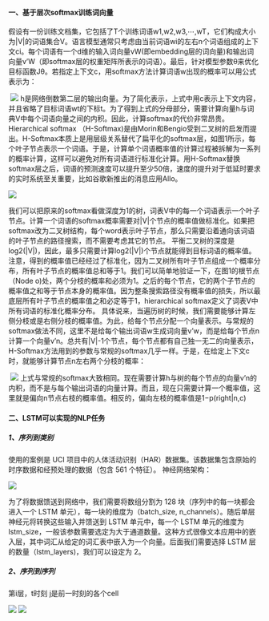 #### 一、基于层次softmax训练词向量

​	假设有一份训练文档集，它包括了T个训练词语w1,w2,w3,⋯,wT，它们构成大小为|V|的词语集合V。语言模型通常只考虑由当前词语wi的左右n个词语组成的上下文ci。每个词语有一个d维的输入词向量vW(即embedding层的词向量)和输出词向量v’W（即softmax层的权重矩阵所表示的词语）。最后，针对模型参数θ来优化目标函数Jθ。若指定上下文c，用softmax方法计算词语w出现的概率可以用公式表示为：

​    ![](https://ai-studio-static-online.cdn.bcebos.com/b364964cbfba4c86b0579cbc89393161eacecf499ebe4fe8a98ea061022516d9)
h是网络倒数第二层的输出向量。为了简化表示，上式中用c表示上下文内容，并且省略了目标词语wt的下标t。为了得到上式的分母部分，需要计算向量h与词典V中每个词语向量之间的内积。因此，计算softmax的代价非常昂贵。
   Hierarchical softmax （H-Softmax)是由Morin和Bengio受到二叉树的启发而提出。H-Softmax本质上是用层级关系替代了扁平化的softmax层，如图1所示，每个叶子节点表示一个词语。于是，计算单个词语概率值的计算过程被拆解为一系列的概率计算，这样可以避免对所有词语进行标准化计算。用H-Softmax替换softmax层之后，词语的预测速度可以提升至少50倍，速度的提升对于低延时要求的实时系统至关重要，比如谷歌新推出的消息应用Allo。

   ![](https://ai-studio-static-online.cdn.bcebos.com/d7e3037affd043a5b4fcf95537bb132bca5e5d587dad4d1c9fdb34a36c3d5e8b)

我们可以把原来的softmax看做深度为1的树，词表V中的每一个词语表示一个叶子节点。计算一个词语的softmax概率需要对|V|个节点的概率值做标准化。如果把softmax改为二叉树结构，每个word表示叶子节点，那么只需要沿着通向该词语的叶子节点的路径搜索，而不需要考虑其它的节点。
	平衡二叉树的深度是log2(|V|)，因此，最多只需要计算log2(|V|)个节点就能得到目标词语的概率值。注意，得到的概率值已经经过了标准化，因为二叉树所有叶子节点组成一个概率分布，所有叶子节点的概率值总和等于1。我们可以简单地验证一下，在图1的根节点（Node o)处，两个分枝的概率和必须为1。之后的每个节点，它的两个子节点的概率值之和等于节点本身的概率值。因为整条搜索路径没有概率值的损失，所以最底层所有叶子节点的概率值之和必定等于1，hierarchical softmax定义了词表V中所有词语的标准化概率分布。
	具体说来，当遍历树的时候，我们需要能够计算左侧分枝或是右侧分枝的概率值。为此，给每个节点分配一个向量表示。与常规的softmax做法不同，这里不是给每个输出词语w生成词向量v’w，而是给每个节点n计算一个向量v’n。总共有|V|-1个节点，每个节点都有自己独一无二的向量表示，H-Softmax方法用到的参数与常规的softmax几乎一样。于是，在给定上下文c时，就能够计算节点n左右两个分枝的概率：

​    ![](https://ai-studio-static-online.cdn.bcebos.com/7e6934d600e04081a87e6d55382d4f07b64e7a45dded4bc493e461bf26103f4e)
上式与常规的softmax大致相同。现在需要计算h与树的每个节点的向量v’n的内积，而不是与每个输出词语的向量计算。而且，现在只需要计算一个概率值，这里就是偏向n节点右枝的概率值。相反的，偏向左枝的概率值是1−p(right|n,c)

#### 二、LSTM可以实现的NLP任务

##### 1、序列到类别

使用的案例是 UCI 项目中的人体活动识别（HAR）数据集。该数据集包含原始的时序数据和经预处理的数据（包含 561 个特征）。
神经网络架构：

![](https://ai-studio-static-online.cdn.bcebos.com/777ec293e5b04ea0a4e60f28d0e9d688228130527c014ba588b89f10bca58ceb)

为了将数据馈送到网络中，我们需要将数组分割为 128 块（序列中的每一块都会进入一个 LSTM 单元），每一块的维度为（batch_size, n_channels）。随后单层神经元将转换这些输入并馈送到 LSTM 单元中，每一个 LSTM 单元的维度为 lstm_size，一般该参数需要选定为大于通道数量。这种方式很像文本应用中的嵌入层，其中词汇从给定的词汇表中嵌入为一个向量。后面我们需要选择 LSTM 层的数量（lstm_layers)，我们可以设定为 2。

##### 2、序列到序列

第i层，t时刻
j是前一时刻的各个cell

![](https://ai-studio-static-online.cdn.bcebos.com/5fc3f5c36adc40d3806b4111ecbdddca3e17f05644b44dfabb87b8f999f4938d)
![](https://ai-studio-static-online.cdn.bcebos.com/98173e67b169403c977bd5552e8479a4d1c2f0c9d5d44586a1d9e30d162c6e3b)


